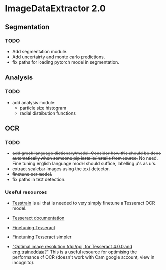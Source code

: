 # ImageDataExtractor 2.0

## Segmentation

### TODO

- Add segmentation module.
- Add uncertainty and monte carlo predictions.
- fix paths for loading pytorch model in segmentation.

## Analysis

### TODO

- add analysis module:
    - particle size histogram
    - radial distribution functions

## OCR

### TODO

- ~~add greek language dictionary/model. Consider how this should be done automatically when someone pip installs/installs from source.~~ No need. Fine tuning english language model should suffice, labelling μ's as u's.
- ~~extract scalebar images using the text detector.~~
- ~~finetune ocr model.~~
- fix paths in text detection.

### Useful resources

- [Tesstrain](https://github.com/tesseract-ocr/tesstrain) is all that is needed to very simply finetune a Tesseract OCR model. 

- [Tesseract documentation](https://github.com/tesseract-ocr/tessdoc)

- [Finetuning Tesseract](https://github.com/tesseract-ocr/tessdoc/blob/master/TrainingTesseract-4.00---Finetune.md) 

- [Finetuning Tesseract simpler](https://medium.com/@guiem/how-to-train-tesseract-4-ebe5881ff3b7) 

- ["Optimal image resolution (dpi/ppi) for Tesseract 4.0.0 and eng.traineddata?"](https://groups.google.com/forum/#!msg/tesseract-ocr/Wdh_JJwnw94/24JHDYQbBQAJ) This is a useful resource for optimising the performance of OCR (doesn't work with Cam google account, view in incognito).
